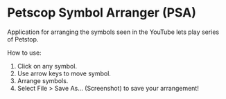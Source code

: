 # Petscop Symbol Arranger (PSA)
Application for arranging the symbols seen in the YouTube lets play series of Petstop.

How to use:
1. Click on any symbol.
2. Use arrow keys to move symbol.
3. Arrange symbols.
4. Select File > Save As... (Screenshot) to save your arrangement!
